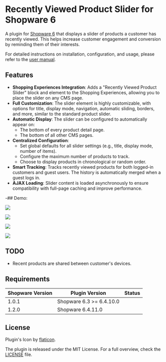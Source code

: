 # Recently Viewed Product Slider for Shopware 6

A plugin for [Shopware 6](https://github.com/shopware/platform) that displays a slider of products a customer has recently viewed. This helps increase customer engagement and conversion by reminding them of their interests.

For detailed instructions on installation, configuration, and usage, please refer to the [user manual](./manual/).

## Features

- **Shopping Experiences Integration**: Adds a "Recently Viewed Product Slider" block and element to the Shopping Experiences, allowing you to place the slider on any CMS page.
- **Full Customization**: The slider element is highly customizable, with options for title, display mode, navigation, automatic sliding, borders, and more, similar to the standard product slider.
- **Automatic Display**: The slider can be configured to automatically appear on:
    - The bottom of every product detail page.
    - The bottom of all other CMS pages.
- **Centralized Configuration**:
    - Set global defaults for all slider settings (e.g., title, display mode, number of items).
    - Configure the maximum number of products to track.
    - Choose to display products in chronological or random order.
- **Smart Tracking**: Tracks recently viewed products for both logged-in customers and guest users. The history is automatically merged when a guest logs in.
- **AJAX Loading**: Slider content is loaded asynchronously to ensure compatibility with full-page caching and improve performance.


-## Demo:

![](https://media.giphy.com/media/VInadwfREBVz8QfIAI/giphy.gif)

![](https://user-images.githubusercontent.com/22548423/93246997-d00fe580-f7b7-11ea-925b-18ee10dca0ee.png)

![](https://user-images.githubusercontent.com/22548423/93250564-321f1980-f7bd-11ea-9147-ff1e46b30e29.png)

![](https://user-images.githubusercontent.com/22548423/93248266-d4d59900-f7b9-11ea-9251-e6b160f24154.png)


## TODO
- Recent products are shared between customer's devices.

## Requirements

| Shopware Version | Plugin Version | Status       |
|------------------|----------------|--------------|
| 1.0.1    	  | Shopware 6.3 >= 6.4.10.0	    |
| 1.2.0    	 | Shopware 6.4.11.0	           |

## License

Plugin's Icon by [flaticon](https://www.flaticon.com).

The plugin is released under the MIT License. For a full overview, check the [LICENSE](./LICENSE) file.
